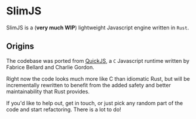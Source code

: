 # SlimJS

SlimJS is a (**very much WIP**) lightweight Javascript engine written in `Rust`. 

## Origins

The codebase was ported from [QuickJS](bellard.org/quickjs/), a `C` Javascript runtime written by Fabrice Bellard and Charlie Gordon.

Right now the code looks much more like C than idiomatic Rust,
but will be incrementally rewritten to benefit from the added safety and better maintainability that Rust provides.

If you'd like to help out, get in touch, or just pick any random part of the code and start refactoring. 
There is a lot to do!
